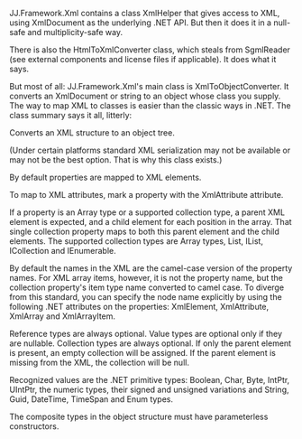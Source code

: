 ﻿JJ.Framework.Xml contains a class XmlHelper that gives access to XML, using XmlDocument as the underlying .NET API. But then it does it in a null-safe and multiplicity-safe way.

There is also the HtmlToXmlConverter class, which steals from SgmlReader (see external components and license files if applicable). It does what it says.

But most of all: JJ.Framework.Xml's main class is XmlToObjectConverter. It converts an XmlDocument or string to an object whose class you supply. The way to map XML to classes is easier than the classic ways in .NET. The class summary says it all, litterly:

Converts an XML structure to an object tree.

(Under certain platforms standard XML serialization may not be available or may not be the best option. That is why this class exists.)

By default properties are mapped to XML elements.

To map to XML attributes, mark a property with the XmlAttribute attribute.

If a property is an Array type or a supported collection type, a parent XML element is expected, and a child element for each position in the array. That single collection property maps to both this parent element and the child elements. The supported collection types are Array types, List<T>, IList<T>, ICollection<T> and IEnumerable<T>.

By default the names in the XML are the camel-case version of the property names. For XML array items, however, it is not the property name, but the collection property's item type name converted to camel case. To diverge from this standard, you can specify the node name explicitly by using the following .NET attributes on the properties: XmlElement, XmlAttribute, XmlArray and XmlArrayItem.

Reference types are always optional. Value types are optional only if they are nullable. Collection types are always optional. If only the parent element is present, an empty collection will be assigned. If the parent element is missing from the XML, the collection will be null.

Recognized values are the .NET primitive types: Boolean, Char, Byte, IntPtr, UIntPtr, the numeric types, their signed and unsigned variations and String, Guid, DateTime, TimeSpan and Enum types.

The composite types in the object structure must have parameterless constructors.